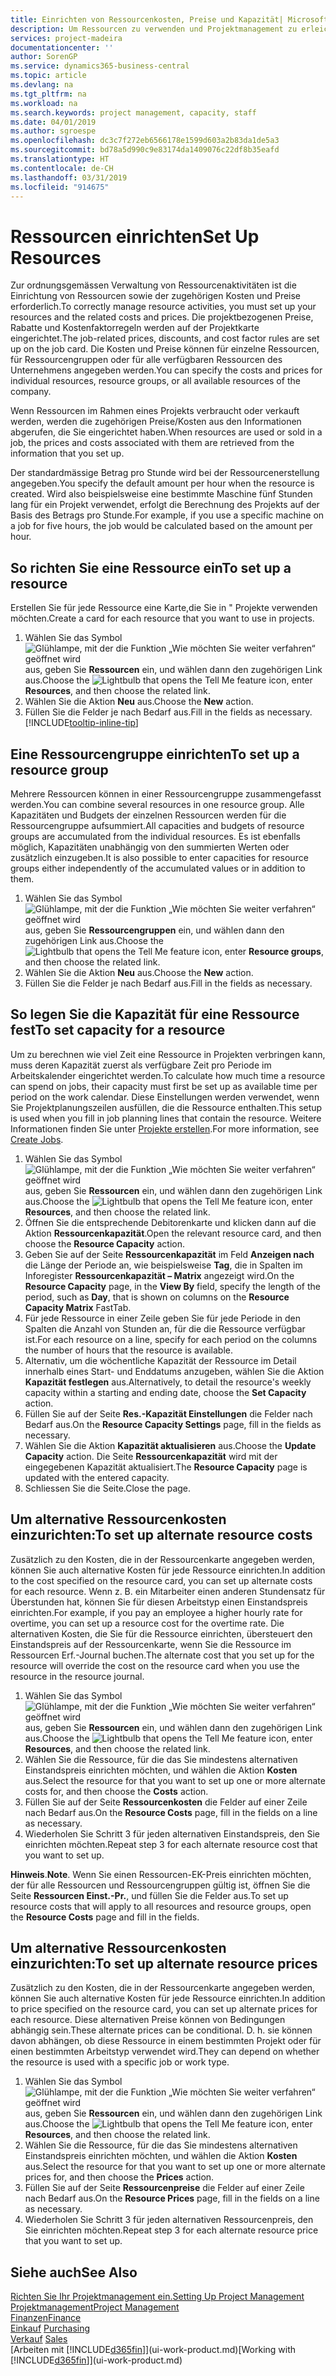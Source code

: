 ```yaml
---
title: Einrichten von Ressourcenkosten, Preise und Kapazität| Microsoft Docs
description: Um Ressourcen zu verwenden und Projektmanagement zu erleichtern, können Sie Kosten und Preisen für einzelne Ressourcen oder Ressourcengruppen angeben und die die Ressourcenkapazität festlegen.
services: project-madeira
documentationcenter: ''
author: SorenGP
ms.service: dynamics365-business-central
ms.topic: article
ms.devlang: na
ms.tgt_pltfrm: na
ms.workload: na
ms.search.keywords: project management, capacity, staff
ms.date: 04/01/2019
ms.author: sgroespe
ms.openlocfilehash: dc3c7f272eb6566178e1599d603a2b83da1de5a3
ms.sourcegitcommit: bd78a5d990c9e83174da1409076c22df8b35eafd
ms.translationtype: HT
ms.contentlocale: de-CH
ms.lasthandoff: 03/31/2019
ms.locfileid: "914675"
---
```

# <a name="set-up-resources"></a><span data-ttu-id="9fd59-103">Ressourcen einrichten</span><span class="sxs-lookup"><span data-stu-id="9fd59-103">Set Up Resources</span></span>
<span data-ttu-id="9fd59-104">Zur ordnungsgemässen Verwaltung von Ressourcenaktivitäten ist die Einrichtung von Ressourcen sowie der zugehörigen Kosten und Preise erforderlich.</span><span class="sxs-lookup"><span data-stu-id="9fd59-104">To correctly manage resource activities, you must set up your resources and the related costs and prices.</span></span> <span data-ttu-id="9fd59-105">Die projektbezogenen Preise, Rabatte und Kostenfaktorregeln werden auf der Projektkarte eingerichtet.</span><span class="sxs-lookup"><span data-stu-id="9fd59-105">The job-related prices, discounts, and cost factor rules are set up on the job card.</span></span> <span data-ttu-id="9fd59-106">Die Kosten und Preise können für einzelne Ressourcen, für Ressourcengruppen oder für alle verfügbaren Ressourcen des Unternehmens angegeben werden.</span><span class="sxs-lookup"><span data-stu-id="9fd59-106">You can specify the costs and prices for individual resources, resource groups, or all available resources of the company.</span></span>

<span data-ttu-id="9fd59-107">Wenn Ressourcen im Rahmen eines Projekts verbraucht oder verkauft werden, werden die zugehörigen Preise/Kosten aus den Informationen abgerufen, die Sie eingerichtet haben.</span><span class="sxs-lookup"><span data-stu-id="9fd59-107">When resources are used or sold in a job, the prices and costs associated with them are retrieved from the information that you set up.</span></span>

<span data-ttu-id="9fd59-108">Der standardmässige Betrag pro Stunde wird bei der Ressourcenerstellung angegeben.</span><span class="sxs-lookup"><span data-stu-id="9fd59-108">You specify the default amount per hour when the resource is created.</span></span> <span data-ttu-id="9fd59-109">Wird also beispielsweise eine bestimmte Maschine fünf Stunden lang für ein Projekt verwendet, erfolgt die Berechnung des Projekts auf der Basis des Betrags pro Stunde.</span><span class="sxs-lookup"><span data-stu-id="9fd59-109">For example, if you use a specific machine on a job for five hours, the job would be calculated based on the amount per hour.</span></span>

## <a name="to-set-up-a-resource"></a><span data-ttu-id="9fd59-110">So richten Sie eine Ressource ein</span><span class="sxs-lookup"><span data-stu-id="9fd59-110">To set up a resource</span></span>
<span data-ttu-id="9fd59-111">Erstellen Sie für jede Ressource eine Karte,die Sie in " Projekte verwenden möchten.</span><span class="sxs-lookup"><span data-stu-id="9fd59-111">Create a card for each resource that you want to use in projects.</span></span>

1. <span data-ttu-id="9fd59-112">Wählen Sie das Symbol ![Glühlampe, mit der die Funktion „Wie möchten Sie weiter verfahren“ geöffnet wird](media/ui-search/search_small.png "Wie möchten Sie weiter verfahren?") aus, geben Sie **Ressourcen** ein, und wählen dann den zugehörigen Link aus.</span><span class="sxs-lookup"><span data-stu-id="9fd59-112">Choose the ![Lightbulb that opens the Tell Me feature](media/ui-search/search_small.png "Tell me what you want to do") icon, enter **Resources**, and then choose the related link.</span></span>
2. <span data-ttu-id="9fd59-113">Wählen Sie die Aktion **Neu** aus.</span><span class="sxs-lookup"><span data-stu-id="9fd59-113">Choose the **New** action.</span></span>
3. <span data-ttu-id="9fd59-114">Füllen Sie die Felder je nach Bedarf aus.</span><span class="sxs-lookup"><span data-stu-id="9fd59-114">Fill in the fields as necessary.</span></span> [!INCLUDE[tooltip-inline-tip](includes/tooltip-inline-tip_md.md)]  

## <a name="to-set-up-a-resource-group"></a><span data-ttu-id="9fd59-115">Eine Ressourcengruppe einrichten</span><span class="sxs-lookup"><span data-stu-id="9fd59-115">To set up a resource group</span></span>
<span data-ttu-id="9fd59-116">Mehrere Ressourcen können in einer Ressourcengruppe zusammengefasst werden.</span><span class="sxs-lookup"><span data-stu-id="9fd59-116">You can combine several resources in one resource group.</span></span> <span data-ttu-id="9fd59-117">Alle Kapazitäten und Budgets der einzelnen Ressourcen werden für die Ressourcengruppe aufsummiert.</span><span class="sxs-lookup"><span data-stu-id="9fd59-117">All capacities and budgets of resource groups are accumulated from the individual resources.</span></span> <span data-ttu-id="9fd59-118">Es ist ebenfalls möglich, Kapazitäten unabhängig von den summierten Werten oder zusätzlich einzugeben.</span><span class="sxs-lookup"><span data-stu-id="9fd59-118">It is also possible to enter capacities for resource groups either independently of the accumulated values or in addition to them.</span></span>

1. <span data-ttu-id="9fd59-119">Wählen Sie das Symbol ![Glühlampe, mit der die Funktion „Wie möchten Sie weiter verfahren“ geöffnet wird](media/ui-search/search_small.png "Wie möchten Sie weiter verfahren?") aus, geben Sie **Ressourcengruppen** ein, und wählen dann den zugehörigen Link aus.</span><span class="sxs-lookup"><span data-stu-id="9fd59-119">Choose the ![Lightbulb that opens the Tell Me feature](media/ui-search/search_small.png "Tell me what you want to do") icon, enter **Resource groups**, and then choose the related link.</span></span>
2. <span data-ttu-id="9fd59-120">Wählen Sie die Aktion **Neu** aus.</span><span class="sxs-lookup"><span data-stu-id="9fd59-120">Choose the **New** action.</span></span>
3. <span data-ttu-id="9fd59-121">Füllen Sie die Felder je nach Bedarf aus.</span><span class="sxs-lookup"><span data-stu-id="9fd59-121">Fill in the fields as necessary.</span></span>

## <a name="to-set-capacity-for-a-resource"></a><span data-ttu-id="9fd59-122">So legen Sie die Kapazität für eine Ressource fest</span><span class="sxs-lookup"><span data-stu-id="9fd59-122">To set capacity for a resource</span></span>
<span data-ttu-id="9fd59-123">Um zu berechnen wie viel Zeit eine Ressource in Projekten verbringen kann, muss deren Kapazität zuerst als verfügbare Zeit pro Periode im Arbeitskalender eingerichtet werden.</span><span class="sxs-lookup"><span data-stu-id="9fd59-123">To calculate how much time a resource can spend on jobs, their capacity must first be set up as available time per period on the work calendar.</span></span> <span data-ttu-id="9fd59-124">Diese Einstellungen werden verwendet, wenn Sie Projektplanungszeilen ausfüllen, die die Ressource enthalten.</span><span class="sxs-lookup"><span data-stu-id="9fd59-124">This setup is used when you fill in job planning lines that contain the resource.</span></span> <span data-ttu-id="9fd59-125">Weitere Informationen finden Sie unter  [Projekte erstellen](projects-how-create-jobs.md).</span><span class="sxs-lookup"><span data-stu-id="9fd59-125">For more information, see [Create Jobs](projects-how-create-jobs.md).</span></span>

1. <span data-ttu-id="9fd59-126">Wählen Sie das Symbol ![Glühlampe, mit der die Funktion „Wie möchten Sie weiter verfahren“ geöffnet wird](media/ui-search/search_small.png "Wie möchten Sie weiter verfahren?") aus, geben Sie **Ressourcen** ein, und wählen dann den zugehörigen Link aus.</span><span class="sxs-lookup"><span data-stu-id="9fd59-126">Choose the ![Lightbulb that opens the Tell Me feature](media/ui-search/search_small.png "Tell me what you want to do") icon, enter **Resources**, and then choose the related link.</span></span>
2. <span data-ttu-id="9fd59-127">Öffnen Sie die entsprechende Debitorenkarte und klicken dann auf die Aktion **Ressourcenkapazität**.</span><span class="sxs-lookup"><span data-stu-id="9fd59-127">Open the relevant resource card, and then choose the **Resource Capacity** action.</span></span>
3. <span data-ttu-id="9fd59-128">Geben Sie auf der Seite **Ressourcenkapazität** im Feld **Anzeigen nach** die Länge der Periode an, wie beispielsweise **Tag**, die in Spalten im Inforegister **Ressourcenkapazität – Matrix** angezeigt wird.</span><span class="sxs-lookup"><span data-stu-id="9fd59-128">On the **Resource Capacity** page, in the **View By** field, specify the length of the period, such as **Day**, that is shown on columns on the **Resource Capacity Matrix** FastTab.</span></span>
4. <span data-ttu-id="9fd59-129">Für jede Ressource in einer Zeile geben Sie für jede Periode in den Spalten die Anzahl von Stunden an, für die die Ressource verfügbar ist.</span><span class="sxs-lookup"><span data-stu-id="9fd59-129">For each resource on a line, specify for each period on the columns the number of hours that the resource is available.</span></span>
5. <span data-ttu-id="9fd59-130">Alternativ, um die wöchentliche Kapazität der Ressource im Detail innerhalb eines Start- und Enddatums anzugeben, wählen Sie die Aktion **Kapazität festlegen** aus.</span><span class="sxs-lookup"><span data-stu-id="9fd59-130">Alternatively, to detail the resource's weekly capacity within a starting and ending date, choose the **Set Capacity** action.</span></span>
6. <span data-ttu-id="9fd59-131">Füllen Sie auf der Seite **Res.-Kapazität Einstellungen** die Felder nach Bedarf aus.</span><span class="sxs-lookup"><span data-stu-id="9fd59-131">On the **Resource Capacity Settings** page, fill in the fields as necessary.</span></span>
7. <span data-ttu-id="9fd59-132">Wählen Sie die Aktion **Kapazität aktualisieren** aus.</span><span class="sxs-lookup"><span data-stu-id="9fd59-132">Choose the **Update Capacity** action.</span></span> <span data-ttu-id="9fd59-133">Die Seite **Ressourcenkapazität** wird mit der eingegebenen Kapazität aktualisiert.</span><span class="sxs-lookup"><span data-stu-id="9fd59-133">The **Resource Capacity** page is updated with the entered capacity.</span></span>
8. <span data-ttu-id="9fd59-134">Schliessen Sie die Seite.</span><span class="sxs-lookup"><span data-stu-id="9fd59-134">Close the page.</span></span>

## <a name="to-set-up-alternate-resource-costs"></a><span data-ttu-id="9fd59-135">Um alternative Ressourcenkosten einzurichten:</span><span class="sxs-lookup"><span data-stu-id="9fd59-135">To set up alternate resource costs</span></span>
<span data-ttu-id="9fd59-136">Zusätzlich zu den Kosten, die in der Ressourcenkarte angegeben werden, können Sie auch alternative Kosten für jede Ressource einrichten.</span><span class="sxs-lookup"><span data-stu-id="9fd59-136">In addition to the cost specified on the resource card, you can set up alternate costs for each resource.</span></span> <span data-ttu-id="9fd59-137">Wenn z. B. ein Mitarbeiter einen anderen Stundensatz für Überstunden hat, können Sie für diesen Arbeitstyp einen Einstandspreis einrichten.</span><span class="sxs-lookup"><span data-stu-id="9fd59-137">For example, if you pay an employee a higher hourly rate for overtime, you can set up a resource cost for the overtime rate.</span></span> <span data-ttu-id="9fd59-138">Die alternativen Kosten, die Sie für die Ressource einrichten, übersteuert den Einstandspreis auf der Ressourcenkarte, wenn Sie die Ressource im Ressourcen Erf.-Journal buchen.</span><span class="sxs-lookup"><span data-stu-id="9fd59-138">The alternate cost that you set up for the resource will override the cost on the resource card when you use the resource in the resource journal.</span></span>

1. <span data-ttu-id="9fd59-139">Wählen Sie das Symbol ![Glühlampe, mit der die Funktion „Wie möchten Sie weiter verfahren“ geöffnet wird](media/ui-search/search_small.png "Wie möchten Sie weiter verfahren?") aus, geben Sie **Ressourcen** ein, und wählen dann den zugehörigen Link aus.</span><span class="sxs-lookup"><span data-stu-id="9fd59-139">Choose the ![Lightbulb that opens the Tell Me feature](media/ui-search/search_small.png "Tell me what you want to do") icon, enter **Resources**, and then choose the related link.</span></span>  
2. <span data-ttu-id="9fd59-140">Wählen Sie die Ressource, für die das Sie mindestens alternativen Einstandspreis einrichten möchten, und wählen die Aktion **Kosten** aus.</span><span class="sxs-lookup"><span data-stu-id="9fd59-140">Select the resource for that you want to set up one or more alternate costs for, and then choose the **Costs** action.</span></span>  
3. <span data-ttu-id="9fd59-141">Füllen Sie auf der Seite **Ressourcenkosten** die Felder auf einer Zeile nach Bedarf aus.</span><span class="sxs-lookup"><span data-stu-id="9fd59-141">On the **Resource Costs** page, fill in the fields on a line as necessary.</span></span>  
4. <span data-ttu-id="9fd59-142">Wiederholen Sie Schritt 3 für jeden alternativen Einstandspreis, den Sie einrichten möchten.</span><span class="sxs-lookup"><span data-stu-id="9fd59-142">Repeat step 3 for each alternate resource cost that you want to set up.</span></span>

<span data-ttu-id="9fd59-143">**Hinweis**.</span><span class="sxs-lookup"><span data-stu-id="9fd59-143">**Note**.</span></span> <span data-ttu-id="9fd59-144">Wenn Sie einen Ressourcen-EK-Preis einrichten möchten, der für alle Ressourcen und Ressourcengruppen gültig ist, öffnen Sie die Seite **Ressourcen Einst.-Pr.**, und füllen Sie die Felder aus.</span><span class="sxs-lookup"><span data-stu-id="9fd59-144">To set up resource costs that will apply to all resources and resource groups, open the **Resource Costs** page and fill in the fields.</span></span>

## <a name="to-set-up-alternate-resource-prices"></a><span data-ttu-id="9fd59-145">Um alternative Ressourcenkosten einzurichten:</span><span class="sxs-lookup"><span data-stu-id="9fd59-145">To set up alternate resource prices</span></span>
<span data-ttu-id="9fd59-146">Zusätzlich zu den Kosten, die in der Ressourcenkarte angegeben werden, können Sie auch alternative Kosten für jede Ressource einrichten.</span><span class="sxs-lookup"><span data-stu-id="9fd59-146">In addition to price specified on the resource card, you can set up alternate prices for each resource.</span></span> <span data-ttu-id="9fd59-147">Diese alternativen Preise können von Bedingungen abhängig sein.</span><span class="sxs-lookup"><span data-stu-id="9fd59-147">These alternate prices can be conditional.</span></span> <span data-ttu-id="9fd59-148">D. h. sie können davon abhängen, ob diese Ressource in einem bestimmten Projekt oder für einen bestimmten Arbeitstyp verwendet wird.</span><span class="sxs-lookup"><span data-stu-id="9fd59-148">They can depend on whether the resource is used with a specific job or work type.</span></span>

1. <span data-ttu-id="9fd59-149">Wählen Sie das Symbol ![Glühlampe, mit der die Funktion „Wie möchten Sie weiter verfahren“ geöffnet wird](media/ui-search/search_small.png "Wie möchten Sie weiter verfahren?") aus, geben Sie **Ressourcen** ein, und wählen dann den zugehörigen Link aus.</span><span class="sxs-lookup"><span data-stu-id="9fd59-149">Choose the ![Lightbulb that opens the Tell Me feature](media/ui-search/search_small.png "Tell me what you want to do") icon, enter **Resources**, and then choose the related link.</span></span>
2. <span data-ttu-id="9fd59-150">Wählen Sie die Ressource, für die das Sie mindestens alternativen Einstandspreis einrichten möchten, und wählen die Aktion **Kosten** aus.</span><span class="sxs-lookup"><span data-stu-id="9fd59-150">Select the resource for that you want to set up one or more alternate prices for, and then choose the **Prices** action.</span></span>
3. <span data-ttu-id="9fd59-151">Füllen Sie auf der Seite **Ressourcenpreise** die Felder auf einer Zeile nach Bedarf aus.</span><span class="sxs-lookup"><span data-stu-id="9fd59-151">On the **Resource Prices** page, fill in the fields on a line as necessary.</span></span>
4. <span data-ttu-id="9fd59-152">Wiederholen Sie Schritt 3 für jeden alternativen Ressourcenpreis, den Sie einrichten möchten.</span><span class="sxs-lookup"><span data-stu-id="9fd59-152">Repeat step 3 for each alternate resource price that you want to set up.</span></span>

## <a name="see-also"></a><span data-ttu-id="9fd59-153">Siehe auch</span><span class="sxs-lookup"><span data-stu-id="9fd59-153">See Also</span></span>
[<span data-ttu-id="9fd59-154">Richten Sie Ihr Projektmanagement ein.</span><span class="sxs-lookup"><span data-stu-id="9fd59-154">Setting Up Project Management</span></span>](projects-setup-projects.md)  
[<span data-ttu-id="9fd59-155">Projektmanagement</span><span class="sxs-lookup"><span data-stu-id="9fd59-155">Project Management</span></span>](projects-manage-projects.md)  
[<span data-ttu-id="9fd59-156">Finanzen</span><span class="sxs-lookup"><span data-stu-id="9fd59-156">Finance</span></span>](finance.md)  
<span data-ttu-id="9fd59-157">[Einkauf](purchasing-manage-purchasing.md)       </span><span class="sxs-lookup"><span data-stu-id="9fd59-157">[Purchasing](purchasing-manage-purchasing.md)       </span></span>  
<span data-ttu-id="9fd59-158">[Verkauf](sales-manage-sales.md)    </span><span class="sxs-lookup"><span data-stu-id="9fd59-158">[Sales](sales-manage-sales.md)    </span></span>  
<span data-ttu-id="9fd59-159">[Arbeiten mit [!INCLUDE[d365fin](includes/d365fin_md.md)]](ui-work-product.md)</span><span class="sxs-lookup"><span data-stu-id="9fd59-159">[Working with [!INCLUDE[d365fin](includes/d365fin_md.md)]](ui-work-product.md)</span></span>  

